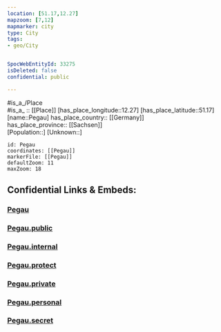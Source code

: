 ```yaml
---
location: [51.17,12.27] 
mapzoom: [7,12] 
mapmarker: city 
type: City
tags:
- geo/City


SpocWebEntityId: 33275
isDeleted: false
confidential: public

---
```

#is_a_/Place  
#is_a_ :: [[Place]] 
[has_place_longitude::12.27] 
[has_place_latitude::51.17] 
[name::Pegau] 
has_place_country:: [[Germany]]  
has_place_province:: [[Sachsen]]  
[Population::] 
[Unknown::] 


```leaflet
id: Pegau
coordinates: [[Pegau]] 
markerFile: [[Pegau]] 
defaultZoom: 11 
maxZoom: 18
```


## Confidential Links & Embeds: 

### [Pegau](/_Standards/Earth/Continent/Europe/Europe~Central/Germany/Germany~East/Sachsen/counties~Sachsen/Leipzig/cities~Leipzig/Pegau.md) 

### [Pegau.public](/_public/Earth/Continent/Europe/Europe~Central/Germany/Germany~East/Sachsen/counties~Sachsen/Leipzig/cities~Leipzig/Pegau.public.md) 

### [Pegau.internal](/_internal/Earth/Continent/Europe/Europe~Central/Germany/Germany~East/Sachsen/counties~Sachsen/Leipzig/cities~Leipzig/Pegau.internal.md) 

### [Pegau.protect](/_protect/Earth/Continent/Europe/Europe~Central/Germany/Germany~East/Sachsen/counties~Sachsen/Leipzig/cities~Leipzig/Pegau.protect.md) 

### [Pegau.private](/_private/Earth/Continent/Europe/Europe~Central/Germany/Germany~East/Sachsen/counties~Sachsen/Leipzig/cities~Leipzig/Pegau.private.md) 

### [Pegau.personal](/_personal/Earth/Continent/Europe/Europe~Central/Germany/Germany~East/Sachsen/counties~Sachsen/Leipzig/cities~Leipzig/Pegau.personal.md) 

### [Pegau.secret](/_secret/Earth/Continent/Europe/Europe~Central/Germany/Germany~East/Sachsen/counties~Sachsen/Leipzig/cities~Leipzig/Pegau.secret.md)

